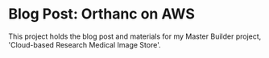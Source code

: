 # Blog Post: Orthanc on AWS

This project holds the blog post and materials for my Master Builder project, 'Cloud-based Research Medical Image Store'.

